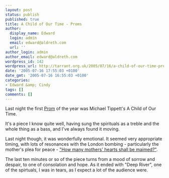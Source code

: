 ```yaml
---
layout: post
status: publish
published: true
title: A Child of Our Time - Proms
author:
  display_name: Edward
  login: admin
  email: edward@aldreth.com
  url: ''
author_login: admin
author_email: edward@aldreth.com
wordpress_id: 142
wordpress_url: http://tarrant.org.uk/2005/07/16/a-child-of-our-time-proms/
date: '2005-07-16 17:55:03 +0100'
date_gmt: '2005-07-16 16:55:03 +0100'
categories:
- Edward &amp; Cindy
tags: []
comments: []
---
```

<p>Last night the first <a href="http://www.bbc.co.uk/proms/">Prom</a> of the year was Michael Tippett's A Child of Our Time.</p>
<p>It's a piece I know quite well, having sung the spirituals as a treble and the whole thing as a bass, and I've always found it moving.</p>
<p>Last night though, it was wonderfully emotional.  It seemed very appropriate timing, with lots of resonances with the London bombing - particularly the mother's plea for peace - <a href="http://news.bbc.co.uk/1/hi/uk/4671367.stm">"How many mothers' hearts shall be maimed?"</a>.</p>
<p>The last ten minutes or so of the piece turns from a mood of sorrow and despair, to one of consolation and hope.  As it ended with "Deep River", one of the spirtuals, I was in tears, as I expect a lot of the audience were.</p>
